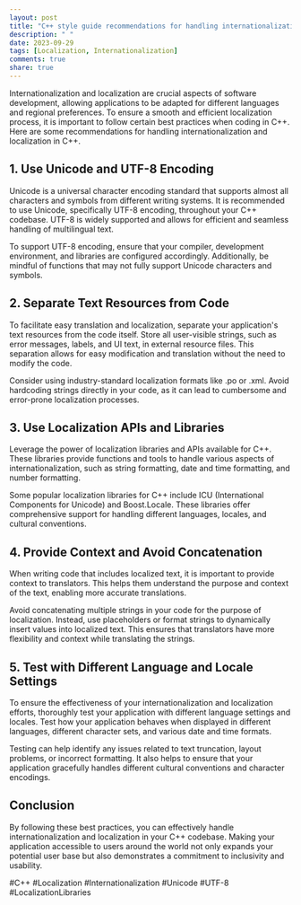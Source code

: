 ```yaml
---
layout: post
title: "C++ style guide recommendations for handling internationalization and localization."
description: " "
date: 2023-09-29
tags: [Localization, Internationalization]
comments: true
share: true
---
```


Internationalization and localization are crucial aspects of software development, allowing applications to be adapted for different languages and regional preferences. To ensure a smooth and efficient localization process, it is important to follow certain best practices when coding in C++. Here are some recommendations for handling internationalization and localization in C++.

## 1. Use Unicode and UTF-8 Encoding ##

Unicode is a universal character encoding standard that supports almost all characters and symbols from different writing systems. It is recommended to use Unicode, specifically UTF-8 encoding, throughout your C++ codebase. UTF-8 is widely supported and allows for efficient and seamless handling of multilingual text.

To support UTF-8 encoding, ensure that your compiler, development environment, and libraries are configured accordingly. Additionally, be mindful of functions that may not fully support Unicode characters and symbols.

## 2. Separate Text Resources from Code ##

To facilitate easy translation and localization, separate your application's text resources from the code itself. Store all user-visible strings, such as error messages, labels, and UI text, in external resource files. This separation allows for easy modification and translation without the need to modify the code.

Consider using industry-standard localization formats like .po or .xml. Avoid hardcoding strings directly in your code, as it can lead to cumbersome and error-prone localization processes.

## 3. Use Localization APIs and Libraries ##

Leverage the power of localization libraries and APIs available for C++. These libraries provide functions and tools to handle various aspects of internationalization, such as string formatting, date and time formatting, and number formatting.

Some popular localization libraries for C++ include ICU (International Components for Unicode) and Boost.Locale. These libraries offer comprehensive support for handling different languages, locales, and cultural conventions.

## 4. Provide Context and Avoid Concatenation ##

When writing code that includes localized text, it is important to provide context to translators. This helps them understand the purpose and context of the text, enabling more accurate translations.

Avoid concatenating multiple strings in your code for the purpose of localization. Instead, use placeholders or format strings to dynamically insert values into localized text. This ensures that translators have more flexibility and context while translating the strings.

## 5. Test with Different Language and Locale Settings ##

To ensure the effectiveness of your internationalization and localization efforts, thoroughly test your application with different language settings and locales. Test how your application behaves when displayed in different languages, different character sets, and various date and time formats.

Testing can help identify any issues related to text truncation, layout problems, or incorrect formatting. It also helps to ensure that your application gracefully handles different cultural conventions and character encodings.

## Conclusion ##

By following these best practices, you can effectively handle internationalization and localization in your C++ codebase. Making your application accessible to users around the world not only expands your potential user base but also demonstrates a commitment to inclusivity and usability.

#C++ #Localization #Internationalization #Unicode #UTF-8 #LocalizationLibraries